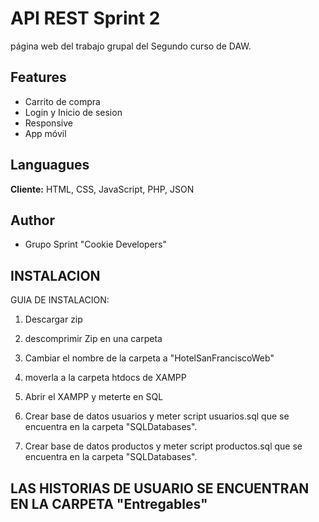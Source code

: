 # API REST Sprint 2

página web del trabajo grupal del Segundo curso de DAW.

## Features

- Carrito de compra
- Login y Inicio de sesion
- Responsive
- App móvil

## Languagues

**Cliente:** HTML, CSS, JavaScript, PHP, JSON

## Author

- Grupo Sprint "Cookie Developers"

## INSTALACION

GUIA DE INSTALACION:

1. Descargar zip

2. descomprimir Zip en una carpeta

3. Cambiar el nombre de la carpeta a "HotelSanFranciscoWeb"

4. moverla a la carpeta htdocs de XAMPP

5. Abrir el XAMPP y meterte en SQL

6. Crear base de datos usuarios y meter script usuarios.sql que se encuentra en la carpeta "SQLDatabases".

7. Crear base de datos productos y meter script productos.sql que se encuentra en la carpeta "SQLDatabases".

## LAS HISTORIAS DE USUARIO SE ENCUENTRAN EN LA CARPETA "Entregables"

